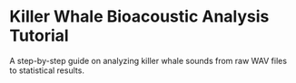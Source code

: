 # Killer Whale Bioacoustic Analysis Tutorial

A step-by-step guide on analyzing killer whale sounds from raw WAV files to statistical results.
